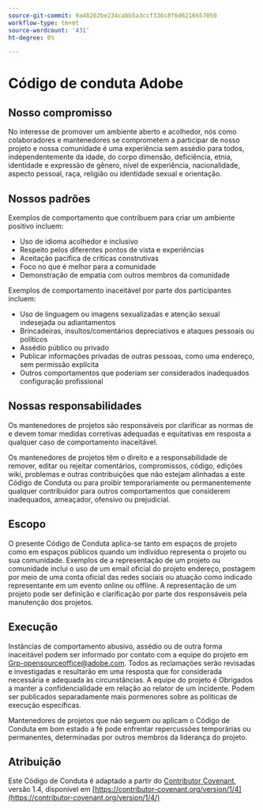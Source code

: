 ```yaml
---
source-git-commit: 9a48202be234cabb5a3ccf336c8f6d6216657050
workflow-type: tm+mt
source-wordcount: '431'
ht-degree: 0%

---
```

# Código de conduta Adobe

## Nosso compromisso

No interesse de promover um ambiente aberto e acolhedor, nós como
colaboradores e mantenedores se comprometem a participar de nosso projeto e
nossa comunidade é uma experiência sem assédio para todos, independentemente da idade, do corpo
dimensão, deficiência, etnia, identidade e expressão de gênero, nível de experiência,
nacionalidade, aspecto pessoal, raça, religião ou identidade sexual e
orientação.

## Nossos padrões

Exemplos de comportamento que contribuem para criar um ambiente positivo
incluem:

* Uso de idioma acolhedor e inclusivo
* Respeito pelos diferentes pontos de vista e experiências
* Aceitação pacífica de críticas construtivas
* Foco no que é melhor para a comunidade
* Demonstração de empatia com outros membros da comunidade

Exemplos de comportamento inaceitável por parte dos participantes incluem:

* Uso de linguagem ou imagens sexualizadas e atenção sexual indesejada ou
adiantamentos
* Brincadeiras, insultos/comentários depreciativos e ataques pessoais ou políticos
* Assédio público ou privado
* Publicar informações privadas de outras pessoas, como uma
endereço, sem permissão explícita
* Outros comportamentos que poderiam ser considerados inadequados
configuração profissional

## Nossas responsabilidades

Os mantenedores de projetos são responsáveis por clarificar as normas de
e devem tomar medidas corretivas adequadas e equitativas em
resposta a qualquer caso de comportamento inaceitável.

Os mantenedores de projetos têm o direito e a responsabilidade de remover, editar ou
rejeitar comentários, compromissos, código, edições wiki, problemas e outras contribuições
que não estejam alinhadas a este Código de Conduta ou para proibir temporariamente ou
permanentemente qualquer contribuidor para outros comportamentos que considerem inadequados,
ameaçador, ofensivo ou prejudicial.

## Escopo

O presente Código de Conduta aplica-se tanto em espaços de projeto como em espaços públicos
quando um indivíduo representa o projeto ou sua comunidade. Exemplos de
a representação de um projeto ou comunidade inclui o uso de um email oficial do projeto
endereço, postagem por meio de uma conta oficial das redes sociais ou atuação como indicado
representante em um evento online ou offline. A representação de um projeto pode ser
definição e clarificação por parte dos responsáveis pela manutenção dos projetos.

## Execução

Instâncias de comportamento abusivo, assédio ou de outra forma inaceitável podem ser
informado por contato com a equipe do projeto em Grp-opensourceoffice@adobe.com. Todos
as reclamações serão revisadas e investigadas e resultarão em uma resposta que
for considerada necessária e adequada às circunstâncias. A equipe do projeto é
Obrigados a manter a confidencialidade em relação ao relator de um incidente.
Podem ser publicados separadamente mais pormenores sobre as políticas de execução específicas.

Mantenedores de projetos que não seguem ou aplicam o Código de Conduta em bom estado
a fé pode enfrentar repercussões temporárias ou permanentes, determinadas por outros
membros da liderança do projeto.

## Atribuição

Este Código de Conduta é adaptado a partir do [Contributor Covenant](https://contributor-covenant.org), versão 1.4,
disponível em [https://contributor-covenant.org/version/1/4](https://contributor-covenant.org/version/1/4/)
